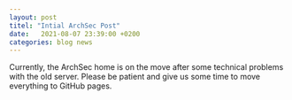 ```yaml
---
layout: post
titel: "Intial ArchSec Post" 
date:   2021-08-07 23:39:00 +0200
categories: blog news
---
```

Currently, the ArchSec home is on the move after some technical problems with the old server. Please be patient and give us some time to move everything to GitHub pages.